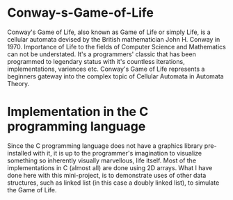 # Conway-s-Game-of-Life
Conway's Game of Life, also known as Game of Life or simply Life, is a cellular automata devised by the British mathematician John H. Conway in 1970. Importance of Life to the fields of Computer Science and Mathematics can not be understated. It's a programmers' classic that has been programmed to legendary status with it's countless iterations, implementations, variences etc. Conway's Game of Life represents a beginners gateway into the complex topic of Cellular Automata in Automata Theory.
# Implementation in the C programming language
Since the C programming language does not have a graphics library pre-installed with it, it is up to the programmer's imagination to visualize something so inherently visually marvellous, life itself.
Most of the implementations in C (almost all) are done using 2D arrays. What I have done here with this mini-project, is to demonstrate uses of other data structures, such as linked list (in this case a doubly linked list), to simulate the Game of Life.
